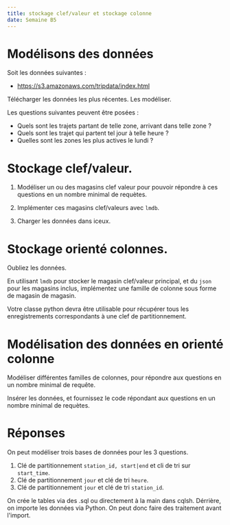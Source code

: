 ```yaml
---
title: stockage clef/valeur et stockage colonne
date: Semaine B5
---
```


# Modélisons des données

Soit les données suivantes :

 - https://s3.amazonaws.com/tripdata/index.html

Télécharger les données les plus récentes. Les modéliser.

Les questions suivantes peuvent être posées :

 - Quels sont les trajets partant de telle zone, arrivant dans telle zone ?
 - Quels sont les trajet qui partent tel jour à telle heure ?
 - Quelles sont les zones les plus actives le lundi ?

# Stockage clef/valeur.

 1. Modéliser un ou des magasins clef valeur pour pouvoir répondre à ces questions
    en un nombre minimal de requètes.

 2. Implémenter ces magasins clef/valeurs avec `lmdb`.
 3. Charger les données dans iceux.

# Stockage orienté colonnes.

Oubliez les données.

En utilisant `lmdb` pour stocker le magasin clef/valeur principal, et du
`json` pour les magasins inclus, implémentez une famille de colonne sous forme de
magasin de magasin.

Votre classe python devra être utilisable pour récupérer tous les
enregistrements correspondants à une clef de partitionnement.

# Modélisation des données en orienté colonne

Modéliser différentes familles de colonnes, pour répondre aux questions en un
nombre minimal de requête.

Insérer les données, et fournissez le code répondant aux questions en un nombre
minimal de requètes.

# Réponses

On peut modéliser trois bases de données pour les 3 questions.

1. Clé de partitionnement `station_id, start|end` et cli de tri sur `start_time`.
2. Clé de partitionnement `jour` et clé de tri `heure`.
3. Clé de partitionnement `jour` et clé de tri `station_id`.

On crée le tables via des .sql ou directement à la main dans cqlsh. Dérrière, on importe les données via Python. On peut donc faire des traitement avant l'import.
